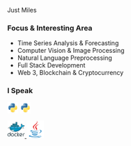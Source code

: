 Just Miles

### Focus & Interesting Area
-  Time Series Analysis & Forecasting
-  Computer Vision & Image Processing
-  Natural Language Preprocessing
-  Full Stack Development
-  Web 3, Blockchain & Cryptocurrency

### I Speak
<a><img src="https://raw.githubusercontent.com/devicons/devicon/master/icons/python/python-original.svg" alt="csharp" width="25" height="25"/></a>
<a><img src="https://raw.githubusercontent.com/devicons/devicon/master/icons/python/python-original.svg" alt="python" width="25" height="25"/></a> 

<a href="https://www.docker.com/" target="_blank"> <img src="https://raw.githubusercontent.com/devicons/devicon/master/icons/docker/docker-original-wordmark.svg" alt="docker" width="40" height="40"/> </a> 
<a href="https://www.java.com" target="_blank"> <img src="https://raw.githubusercontent.com/devicons/devicon/master/icons/java/java-original.svg" alt="java" width="40" height="40"/> </a>
